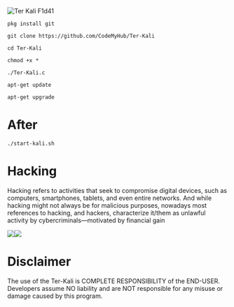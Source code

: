 <img src="https://github.com/Peaky-B1inders/Others_Photos/blob/main/Ter-kali/InShot_20220622_232851063.jpg" alt="Ter Kali F1d41 ">

```
pkg install git
```

```
git clone https://github.com/CodeMyHub/Ter-Kali
```

```
cd Ter-Kali
```

```
chmod +x *
```
```
./Ter-Kali.c
```

```
apt-get update
```

```
apt-get upgrade
```
# After 

```
./start-kali.sh
```
# Hacking

Hacking refers to activities that seek to compromise digital devices, such as computers, smartphones, tablets, and even entire networks. And while hacking might not always be for malicious purposes, nowadays most references to hacking, and hackers, characterize it/them as unlawful activity by cybercriminals—motivated by financial gain

<img src="https://github.com/Peaky-B1inders/Others_Photos/blob/main/Ter-kali/InShot_20220623_000207156.jpg"><img src="https://github.com/Peaky-B1inders/Others_Photos/blob/main/Ter-kali/InShot_20220623_000234985.jpg">

# Disclaimer

The use of the  Ter-Kali is COMPLETE RESPONSIBILITY of the END-USER. Developers assume NO liability and are NOT responsible for any misuse or damage caused by this program.
